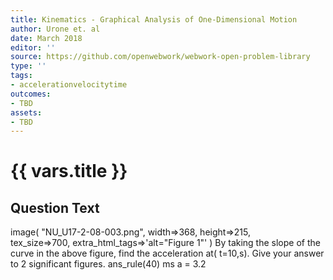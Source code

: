 ```yaml
---
title: Kinematics - Graphical Analysis of One-Dimensional Motion
author: Urone et. al
date: March 2018
editor: ''
source: https://github.com/openwebwork/webwork-open-problem-library
type: ''
tags:
- accelerationvelocitytime
outcomes:
- TBD
assets:
- TBD
---
```

# {{ vars.title }}

## Question Text

 image( "NU_U17-2-08-003.png", width=>368, height=>215,  
tex_size=>700, extra_html_tags=>'alt="Figure 1"' )
By taking the slope of the curve in the above figure, find the acceleration at( t=10,s). Give your answer to 2 significant figures.
ans_rule(40) ms
a = 3.2